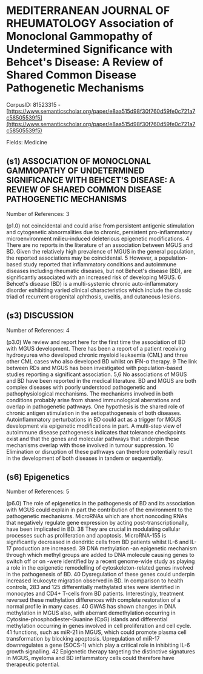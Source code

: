 # MEDITERRANEAN JOURNAL OF RHEUMATOLOGY Association of Monoclonal Gammopathy of Undetermined Significance with Behcet's Disease: A Review of Shared Common Disease Pathogenetic Mechanisms

CorpusID: 81523315 - [https://www.semanticscholar.org/paper/e8aa515d98f30f760d59fe0c721a7c58505539f5](https://www.semanticscholar.org/paper/e8aa515d98f30f760d59fe0c721a7c58505539f5)

Fields: Medicine

## (s1) ASSOCIATION OF MONOCLONAL GAMMOPATHY OF UNDETERMINED SIGNIFICANCE WITH BEHCET'S DISEASE: A REVIEW OF SHARED COMMON DISEASE PATHOGENETIC MECHANISMS
Number of References: 3

(p1.0) not coincidental and could arise from persistent antigenic stimulation and cytogenetic abnormalities due to chronic, persistent pro-inflammatory microenvironment milieu-induced deleterious epigenetic modifications. 4 There are no reports in the literature of an association between MGUS and BD. Given the relatively high prevalence of MGUS in the general population, the reported associations may be coincidental. 5 However, a population-based study reported that inflammatory conditions and autoimmune diseases including rheumatic diseases, but not Behcet's disease (BD), are significantly associated with an increased risk of developing MGUS. 6 Behcet's disease (BD) is a multi-systemic chronic auto-inflammatory disorder exhibiting varied clinical characteristics which include the classic triad of recurrent orogenital aphthosis, uveitis, and cutaneous lesions.
## (s3) DISCUSSION
Number of References: 4

(p3.0) We review and report here for the first time the association of BD with MGUS development. There has been a report of a patient receiving hydroxyurea who developed chronic myeloid leukaemia (CML) and three other CML cases who also developed BD whilst on IFN-α therapy. 9 The link between RDs and MGUS has been investigated with population-based studies reporting a significant association. 5,6 No associations of MGUS and BD have been reported in the medical literature. BD and MGUS are both complex diseases with poorly understood pathogenetic and pathophysiological mechanisms. The mechanisms involved in both conditions probably arise from shared immunological aberrations and overlap in pathogenetic pathways. One hypothesis is the shared role of chronic antigen stimulation in the aetiopathogenesis of both diseases. Autoinflammatory perturbations in BD could act as a trigger for MGUS development via epigenetic modifications in part. A multi-step view of autoimmune disease pathogenesis indicates that tolerance checkpoints exist and that the genes and molecular pathways that underpin these mechanisms overlap with those involved in tumour suppression. 10 Elimination or disruption of these pathways can therefore potentially result in the development of both diseases in tandem or sequentially.
## (s6) Epigenetics
Number of References: 5

(p6.0) The role of epigenetics in the pathogenesis of BD and its association with MGUS could explain in part the contribution of the environment to the pathogenetic mechanisms. MicroRNAs which are short noncoding RNAs that negatively regulate gene expression by acting post-transcriptionally, have been implicated in BD. 38 They are crucial in modulating cellular processes such as proliferation and apoptosis. MicroRNA-155 is significantly decreased in dendritic cells from BD patients whilst IL-6 and IL-17 production are increased. 39 DNA methylation -an epigenetic mechanism through which methyl groups are added to DNA molecule causing genes to switch off or on -were identified by a recent genome-wide study as playing a role in the epigenetic remodelling of cytoskeleton-related genes involved in the pathogenesis of BD. 40 Dysregulation of these genes could underpin increased leukocyte migration observed in BD. In comparison to health controls, 283 and 125 differentially methylated sites were identified in monocytes and CD4+ T-cells from BD patients. Interestingly, treatment reversed these methylation differences with complete restoration of a normal profile in many cases. 40 GWAS has shown changes in DNA methylation in MGUS also, with aberrant demethylation occurring in Cytosine-phosphodiester-Guanine (CpG) islands and differential methylation occurring in genes involved in cell proliferation and cell cycle. 41  functions, such as miR-21 in MGUS, which could promote plasma cell transformation by blocking apoptosis. Upregulation of miR-17 downregulates a gene (SOCS-1) which play a critical role in inhibiting IL-6 growth signalling. 42 Epigenetic therapy targeting the distinctive signatures in MGUS, myeloma and BD inflammatory cells could therefore have therapeutic potential.
